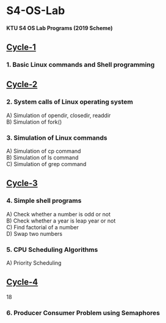 # S4-OS-Lab
#### KTU S4 OS Lab Programs (2019 Scheme)

## [Cycle-1](https://github.com/alaka03aj/S4-OS-Lab/tree/main/Cycle-1)
### 1. Basic Linux commands and Shell programming

## [Cycle-2](https://github.com/alaka03aj/S4-OS-Lab/tree/main/Cycle-2)
### 2. System calls of Linux operating system
A) Simulation of opendir, closedir, readdir <br />
B) Simulation of fork() 

### 3. Simulation of Linux commands
A) Simulation of cp command <br />
B) Simulation of ls command <br />
C) Simulation of grep command

## [Cycle-3](https://github.com/alaka03aj/S4-OS-Lab/tree/main/Cycle-3)
### 4. Simple shell programs
A) Check whether a number is odd or not <br />
B) Check whether a year is leap year or not <br />
C) Find factorial of a number <br />
D) Swap two numbers <br />

### 5. CPU Scheduling Algorithms
A) Priority Scheduling

## [Cycle-4](https://github.com/alaka03aj/S4-OS-Lab/tree/main/Cycle-4)
18
### 6. Producer Consumer Problem using Semaphores
